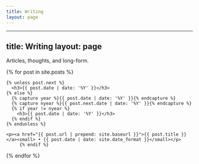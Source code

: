 ```yaml
---
title: Writing
layout: page
---
```


---
title: Writing
layout: page
---
Articles, thoughts, and long-form.

  {% for post in site.posts %}



    {% unless post.next %}
      <h3>{{ post.date | date: '%Y' }}</h3>
    {% else %}
      {% capture year %}{{ post.date | date: '%Y' }}{% endcapture %}
      {% capture nyear %}{{ post.next.date | date: '%Y' }}{% endcapture %}
      {% if year != nyear %}
        <h3>{{ post.date | date: '%Y' }}</h3>
      {% endif %}
    {% endunless %}

    <p><a href="{{ post.url | prepend: site.baseurl }}">{{ post.title }}</a><small> • {{ post.date | date: site.date_format }}</small></p>
         {% endif %}
  {% endfor %}
